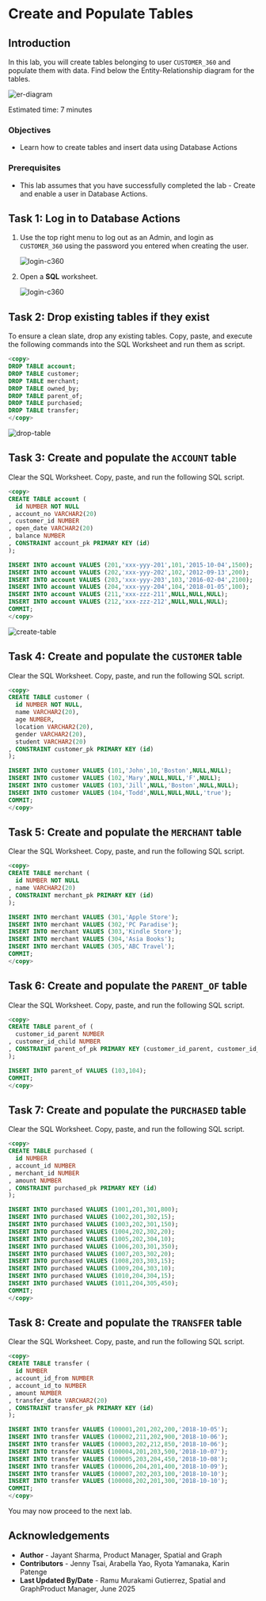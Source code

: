 # Create and Populate Tables

## Introduction

In this lab, you will create tables belonging to user `CUSTOMER_360` and populate them with data. Find below the Entity-Relationship diagram for the tables.

![er-diagram](images/er-diagram.jpg)

Estimated time: 7 minutes

### Objectives

- Learn how to create tables and insert data using Database Actions

### Prerequisites

- This lab assumes that you have successfully completed the lab - Create and enable a user in Database Actions.

## Task 1: Log in to Database Actions

1. Use the top right menu to log out as an Admin, and login as `CUSTOMER_360` using the password you entered when creating the user.

    ![login-c360](images/login-c360.png)

2. Open a **SQL** worksheet. 

    ![login-c360](images/sql-c360.png)

## Task 2: Drop existing tables if they exist

To ensure a clean slate, drop any existing tables. Copy, paste, and execute the following commands into the SQL Worksheet and run them as script.

```sql
<copy>
DROP TABLE account;
DROP TABLE customer;
DROP TABLE merchant;
DROP TABLE owned_by;
DROP TABLE parent_of;
DROP TABLE purchased;
DROP TABLE transfer;
</copy>
```

![drop-table](images/drop-table_2.png)

## Task 3: Create and populate the `ACCOUNT` table

Clear the SQL Worksheet. Copy, paste, and run the following SQL script.

```sql
<copy>
CREATE TABLE account (
  id NUMBER NOT NULL
, account_no VARCHAR2(20)
, customer_id NUMBER
, open_date VARCHAR2(20)
, balance NUMBER
, CONSTRAINT account_pk PRIMARY KEY (id)
);

INSERT INTO account VALUES (201,'xxx-yyy-201',101,'2015-10-04',1500);
INSERT INTO account VALUES (202,'xxx-yyy-202',102,'2012-09-13',200);
INSERT INTO account VALUES (203,'xxx-yyy-203',103,'2016-02-04',2100);
INSERT INTO account VALUES (204,'xxx-yyy-204',104,'2018-01-05',100);
INSERT INTO account VALUES (211,'xxx-zzz-211',NULL,NULL,NULL);
INSERT INTO account VALUES (212,'xxx-zzz-212',NULL,NULL,NULL);
COMMIT;
</copy>
```

![create-table](images/create-table.png)

## Task 4: Create and populate the `CUSTOMER` table

Clear the SQL Worksheet. Copy, paste, and run the following SQL script.

```sql
<copy>
CREATE TABLE customer (
  id NUMBER NOT NULL,
  name VARCHAR2(20),
  age NUMBER,
  location VARCHAR2(20),
  gender VARCHAR2(20),
  student VARCHAR2(20)
, CONSTRAINT customer_pk PRIMARY KEY (id)
);

INSERT INTO customer VALUES (101,'John',10,'Boston',NULL,NULL);
INSERT INTO customer VALUES (102,'Mary',NULL,NULL,'F',NULL);
INSERT INTO customer VALUES (103,'Jill',NULL,'Boston',NULL,NULL);
INSERT INTO customer VALUES (104,'Todd',NULL,NULL,NULL,'true');
COMMIT;
</copy>
```

## Task 5: Create and populate the `MERCHANT` table

Clear the SQL Worksheet. Copy, paste, and run the following SQL script.

```sql
<copy>
CREATE TABLE merchant (
  id NUMBER NOT NULL
, name VARCHAR2(20)
, CONSTRAINT merchant_pk PRIMARY KEY (id)
);

INSERT INTO merchant VALUES (301,'Apple Store');
INSERT INTO merchant VALUES (302,'PC Paradise');
INSERT INTO merchant VALUES (303,'Kindle Store');
INSERT INTO merchant VALUES (304,'Asia Books');
INSERT INTO merchant VALUES (305,'ABC Travel');
COMMIT;
</copy>
```

## Task 6: Create and populate the `PARENT_OF` table

Clear the SQL Worksheet. Copy, paste, and run the following SQL script.

```sql
<copy>
CREATE TABLE parent_of (
  customer_id_parent NUMBER
, customer_id_child NUMBER
, CONSTRAINT parent_of_pk PRIMARY KEY (customer_id_parent, customer_id_child)
);

INSERT INTO parent_of VALUES (103,104);
COMMIT;
</copy>
```

## Task 7: Create and populate the `PURCHASED` table

Clear the SQL Worksheet. Copy, paste, and run the following SQL script.

```sql
<copy>
CREATE TABLE purchased (
  id NUMBER
, account_id NUMBER
, merchant_id NUMBER
, amount NUMBER
, CONSTRAINT purchased_pk PRIMARY KEY (id)
);

INSERT INTO purchased VALUES (1001,201,301,800);
INSERT INTO purchased VALUES (1002,201,302,15);
INSERT INTO purchased VALUES (1003,202,301,150);
INSERT INTO purchased VALUES (1004,202,302,20);
INSERT INTO purchased VALUES (1005,202,304,10);
INSERT INTO purchased VALUES (1006,203,301,350);
INSERT INTO purchased VALUES (1007,203,302,20);
INSERT INTO purchased VALUES (1008,203,303,15);
INSERT INTO purchased VALUES (1009,204,303,10);
INSERT INTO purchased VALUES (1010,204,304,15);
INSERT INTO purchased VALUES (1011,204,305,450);
COMMIT;
</copy>
```

## Task 8: Create and populate the `TRANSFER` table

Clear the SQL Worksheet. Copy, paste, and run the following SQL script.

```sql
<copy>
CREATE TABLE transfer (
  id NUMBER
, account_id_from NUMBER
, account_id_to NUMBER
, amount NUMBER
, transfer_date VARCHAR2(20)
, CONSTRAINT transfer_pk PRIMARY KEY (id)
);

INSERT INTO transfer VALUES (100001,201,202,200,'2018-10-05');
INSERT INTO transfer VALUES (100002,211,202,900,'2018-10-06');
INSERT INTO transfer VALUES (100003,202,212,850,'2018-10-06');
INSERT INTO transfer VALUES (100004,201,203,500,'2018-10-07');
INSERT INTO transfer VALUES (100005,203,204,450,'2018-10-08');
INSERT INTO transfer VALUES (100006,204,201,400,'2018-10-09');
INSERT INTO transfer VALUES (100007,202,203,100,'2018-10-10');
INSERT INTO transfer VALUES (100008,202,201,300,'2018-10-10');
COMMIT;
</copy>
```

You may now proceed to the next lab.

## Acknowledgements

- **Author** - Jayant Sharma, Product Manager, Spatial and Graph
- **Contributors** - Jenny Tsai, Arabella Yao, Ryota Yamanaka, Karin Patenge
- **Last Updated By/Date** - Ramu Murakami Gutierrez, Spatial and GraphProduct Manager, June 2025
